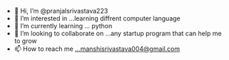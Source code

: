 - 👋 Hi, I’m @pranjalsrivastava223
- 👀 I’m interested in ...learning diffrent computer language 
- 🌱 I’m currently learning ... python
- 💞️ I’m looking to collaborate on ...any startup program that can help me to grow
- 📫 How to reach me ...manshisrivastava004@gmail.com

<!---
pranjalsrivastava223/pranjalsrivastava223 is a ✨ special ✨ repository because its `README.md` (this file) appears on your GitHub profile.
You can click the Preview link to take a look at your changes.
--->
